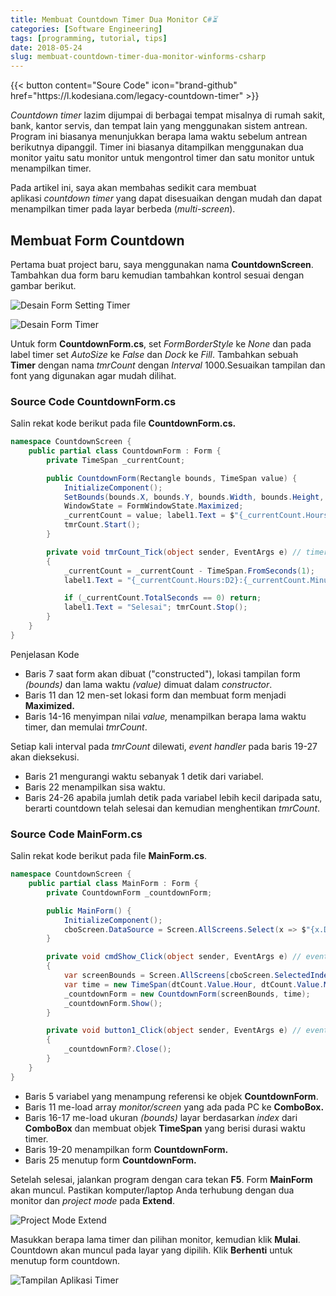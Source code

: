 ```yaml
---
title: Membuat Countdown Timer Dua Monitor C#⏳
categories: [Software Engineering]
tags: [programming, tutorial, tips]
date: 2018-05-24
slug: membuat-countdown-timer-dua-monitor-winforms-csharp
---
```


<div class="flex justify-center">
{{< button content="Soure Code" icon="brand-github" href="https://l.kodesiana.com/legacy-countdown-timer" >}}
</div>

*Countdown timer* lazim dijumpai di berbagai tempat misalnya di rumah sakit, bank, kantor servis, dan tempat lain yang
menggunakan sistem antrean. Program ini biasanya menunjukkan berapa lama waktu sebelum antrean berikutnya dipanggil.
Timer ini biasanya ditampilkan menggunakan dua monitor yaitu satu monitor untuk mengontrol timer dan satu monitor untuk
menampilkan timer.

Pada artikel ini, saya akan membahas sedikit cara membuat aplikasi *countdown timer* yang dapat disesuaikan dengan mudah
dan dapat menampilkan timer pada layar berbeda (*multi-screen*).

## Membuat Form Countdown

Pertama buat project baru, saya menggunakan nama **CountdownScreen**. Tambahkan dua form baru kemudian tambahkan kontrol
sesuai dengan gambar berikut.

![Desain Form Setting Timer](https://blob.kodesiana.com/kodesiana-public-assets/posts/2018/4/form-utama.png)

![Desain Form Timer](https://blob.kodesiana.com/kodesiana-public-assets/posts/2018/4/form-countdown.png)

Untuk form **CountdownForm.cs**, set *FormBorderStyle* ke *None* dan pada label timer set *AutoSize* ke *False*
dan *Dock* ke *Fill*. Tambahkan sebuah **Timer** dengan nama *tmrCount* dengan *Interval* 1000.Sesuaikan tampilan dan
font yang digunakan agar mudah dilihat.

### Source Code CountdownForm.cs

Salin rekat kode berikut pada file **CountdownForm.cs.**

```csharp
namespace CountdownScreen {
    public partial class CountdownForm : Form {
        private TimeSpan _currentCount;

        public CountdownForm(Rectangle bounds, TimeSpan value) {
            InitializeComponent();
            SetBounds(bounds.X, bounds.Y, bounds.Width, bounds.Height, BoundsSpecified.Location);
            WindowState = FormWindowState.Maximized;
            _currentCount = value; label1.Text = $"{_currentCount.Hours:D2}:{_currentCount.Minutes:D2}:{_currentCount.Seconds:D2}";
            tmrCount.Start();
        }

        private void tmrCount_Tick(object sender, EventArgs e) // timer, interval 1000
        {
            _currentCount = _currentCount - TimeSpan.FromSeconds(1);
            label1.Text = "{_currentCount.Hours:D2}:{_currentCount.Minutes:D2}:{_currentCount.Seconds:D2}";

            if (_currentCount.TotalSeconds == 0) return;
            label1.Text = "Selesai"; tmrCount.Stop();
        }
    }
}
```

Penjelasan Kode

- Baris 7 saat form akan dibuat ("constructed"), lokasi tampilan form *(bounds)* dan lama waktu *(value)* dimuat
  dalam *constructor*.
- Baris 11 dan 12 men-set lokasi form dan membuat form menjadi **Maximized.**
- Baris 14-16 menyimpan nilai *value,* menampilkan berapa lama waktu timer, dan memulai *tmrCount*.

Setiap kali interval pada *tmrCount* dilewati, *event handler* pada baris 19-27 akan dieksekusi.

- Baris 21 mengurangi waktu sebanyak 1 detik dari variabel.
- Baris 22 menampilkan sisa waktu.
- Baris 24-26 apabila jumlah detik pada variabel lebih kecil daripada satu, berarti countdown telah selesai dan kemudian
  menghentikan *tmrCount*.

### Source Code MainForm.cs

Salin rekat kode berikut pada file **MainForm.cs**.

```csharp
namespace CountdownScreen {
    public partial class MainForm : Form {
        private CountdownForm _countdownForm;

        public MainForm() {
            InitializeComponent();
            cboScreen.DataSource = Screen.AllScreens.Select(x => $"{x.DeviceName} (Primary: {x.Primary})").ToList();
        }

        private void cmdShow_Click(object sender, EventArgs e) // event handler
        {
            var screenBounds = Screen.AllScreens[cboScreen.SelectedIndex].Bounds;
            var time = new TimeSpan(dtCount.Value.Hour, dtCount.Value.Minute, dtCount.Value.Second);
            _countdownForm = new CountdownForm(screenBounds, time);
            _countdownForm.Show();
        }

        private void button1_Click(object sender, EventArgs e) // event handler
        {
            _countdownForm?.Close();
        }
    }
}
```

- Baris 5 variabel yang menampung referensi ke objek **CountdownForm**.
- Baris 11 me-load array *monitor/screen* yang ada pada PC ke **ComboBox.**
- Baris 16-17 me-load ukuran *(bounds)* layar berdasarkan *index* dari **ComboBox** dan membuat objek **TimeSpan** yang
  berisi durasi waktu timer.
- Baris 19-20 menampilkan form **CountdownForm.**
- Baris 25 menutup form **CountdownForm.**

Setelah selesai, jalankan program dengan cara tekan **F5**. Form **MainForm** akan muncul. Pastikan komputer/laptop Anda
terhubung dengan dua monitor dan *project mode* pada **Extend**.

![Project Mode Extend](https://blob.kodesiana.com/kodesiana-public-assets/posts/2018/4/monitor-extend.jpg)

Masukkan berapa lama timer dan pilihan monitor, kemudian klik **Mulai**. Countdown akan muncul pada layar yang dipilih.
Klik **Berhenti** untuk menutup form countdown.

![Tampilan Aplikasi Timer](https://blob.kodesiana.com/kodesiana-public-assets/posts/2018/4/pilihan-display.png)
